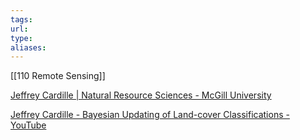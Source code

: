 ```yaml
---
tags: 
url: 
type: 
aliases:
---
```

[[110 Remote Sensing]]

[Jeffrey Cardille | Natural Resource Sciences - McGill University](https://www.mcgill.ca/nrs/academic-0/cardille)

[Jeffrey Cardille - Bayesian Updating of Land-cover Classifications - YouTube](https://www.youtube.com/watch?v=KNeoSpIDVBk)